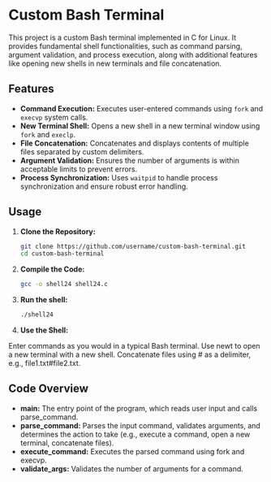 # Custom Bash Terminal

This project is a custom Bash terminal implemented in C for Linux. It provides fundamental shell functionalities, such as command parsing, argument validation, and process execution, along with additional features like opening new shells in new terminals and file concatenation.

## Features

- **Command Execution:** Executes user-entered commands using `fork` and `execvp` system calls.
- **New Terminal Shell:** Opens a new shell in a new terminal window using `fork` and `execlp`.
- **File Concatenation:** Concatenates and displays contents of multiple files separated by custom delimiters.
- **Argument Validation:** Ensures the number of arguments is within acceptable limits to prevent errors.
- **Process Synchronization:** Uses `waitpid` to handle process synchronization and ensure robust error handling.

## Usage

1. **Clone the Repository:**
   ```bash
   git clone https://github.com/username/custom-bash-terminal.git
   cd custom-bash-terminal
2. **Compile the Code:**
   ```bash
   gcc -o shell24 shell24.c
3. **Run the shell:**
   ```bash
   ./shell24
   
4. **Use the Shell:**

Enter commands as you would in a typical Bash terminal.
Use newt to open a new terminal with a new shell.
Concatenate files using # as a delimiter, e.g., file1.txt#file2.txt.

## Code Overview
- **main:** The entry point of the program, which reads user input and calls parse_command.
- **parse_command:** Parses the input command, validates arguments, and determines the action to take (e.g., execute a command, open a new terminal, concatenate files).
- **execute_command:** Executes the parsed command using fork and execvp.
- **validate_args:** Validates the number of arguments for a command.
